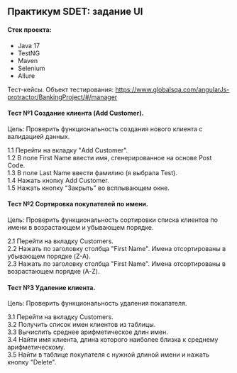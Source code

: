 ## Практикум SDET: задание UI

#### Стек проекта:
- Java 17
- TestNG
- Maven
- Selenium
- Allure

Тест-кейсы.
Объект тестирования: https://www.globalsqa.com/angularJs-protractor/BankingProject/#/manager

#### Тест №1 Создание клиента (Add Customer).  
Цель: Проверить функциональность создания нового клиента с валидацией данных.

1.1 Перейти на вкладку "Add Customer".	  
1.2 В поле First Name ввести имя, сгенерированное на основе Post Code.  
1.3 В поле Last Name ввести фамилию (я выбрала Test).  
1.4 Нажать кнопку Add Customer.  
1.5 Нажать кнопку "Закрыть" во всплывающем окне.  

#### Тест №2 Сортировка покупателей по имени.  
Цель: Проверить функциональность сортировки списка клиентов по имени в возрастающем и убывающем порядке.  

2.1 Перейти на вкладку Customers.	  
2.2 Нажать по заголовку столбца "First Name". Имена отсортированы в убывающем порядке (Z-A).  
2.3 Нажать по заголовку столбца "First Name". Имена отсортированы в возрастающем порядке (A-Z).  

#### Тест №3 Удаление клиента.  
Цель: Проверить функциональность удаления покапателя.  

3.1 Перейти на вкладку Customers.  
3.2 Получить список имен клиентов из таблицы.  
3.3 Вычислить среднее арифметическое длин имен.  
3.4 Найти имя клиента, длина которого наиболее близка к среднему арифметическому.  
3.5 Найти в таблице покупателя с нужной длиной имени и нажать кнопку "Delete".  